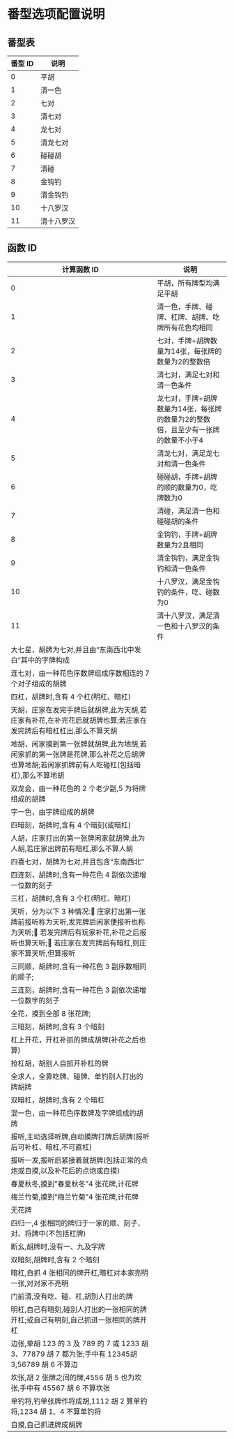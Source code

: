 # 番型选项配置说明


## 番型表

番型 ID | 说明
--------|--------------
0 | 平胡
1 | 清一色
2 | 七对
3 | 清七对
4 | 龙七对
5 | 清龙七对
6 | 碰碰胡
7 | 清碰
8 | 金钩钓
9 | 清金钩钓
10 | 十八罗汉
11 | 清十八罗汉

## 函数 ID 

计算函数 ID | 说明 
-----------|-----------------------
0 | 平胡，所有牌型均满足平胡
1 | 清一色，手牌、碰牌、杠牌、胡牌、吃牌所有花色均相同
2 | 七对，手牌+胡牌数量为14张，每张牌的数量为2的整数倍
3 | 清七对，满足七对和清一色条件
4 | 龙七对，手牌+胡牌数量为14张，每张牌的数量为2的整数倍，且至少有一张牌的数量不小于4
5 | 清龙七对，满足龙七对和清一色条件
6 | 碰碰胡，手牌+胡牌的顺的数量为0，吃牌数为0
7 | 清碰，满足清一色和碰碰胡的条件
8 | 金钩钓，手牌+胡牌数量为2且相同
9 | 清金钩钓，满足金钩钓和清一色条件
10 | 十八罗汉，满足金钩钓的条件，吃、碰数为0
11 | 清十八罗汉，满足清一色和十八罗汉的条件
| 大七星，胡牌为七对,并且由“东南西北中发白”其中的字牌构成
|连七对，由一种花色序数牌组成序数相连的 7 个对子组成的胡牌
|四杠，胡牌时,含有 4 个杠(明杠、暗杠)
|天胡，庄家在发完手牌后就胡牌,此为天胡,若庄家有补花,在补完花后就胡牌也算;若庄家在发完牌后有暗杠杠出,那么不算天胡
|地胡，闲家摸到第一张牌就胡牌,此为地胡,若闲家抓的第一张牌是花牌,那么补花之后胡牌也算地胡;若闲家抓牌前有人吃碰杠(包括暗杠),那么不算地胡
|双龙会，由一种花色的 2 个老少副,5 为将牌组成的胡牌
|字一色，由字牌组成的胡牌
|四暗刻，胡牌时,含有 4 个暗刻(或暗杠)
|人胡，庄家打出的第一张牌闲家就胡牌,此为人胡,若庄家出牌前有暗杠,那么不算人胡
|四喜七对，胡牌为七对,并且包含“东南西北”
|四连刻，胡牌时,含有一种花色 4 副依次递增一位数的刻子
|三杠，胡牌时,含有 3 个杠(明杠、暗杠)
|天听，分为以下 3 种情况: 庄家打出第一张牌前报听称为天听,发完牌后闲家便报听也称为天听; 若发完牌后有玩家补花,补花之后报听也算天听; 若庄家在发完牌后有暗杠,则庄家不算天听,但算报听
|三同顺，胡牌时,含有一种花色 3 副序数相同的顺子;
|三连刻，胡牌时,含有一种花色 3 副依次递增一位数字的刻子
|全花，摸到全部 8 张花牌;
|三暗刻，胡牌时,含有 3 个暗刻
|杠上开花，开杠补抓的牌成胡牌(补花之后也算)
|抢杠胡，胡别人自抓开补杠的牌
|全求人，全靠吃牌、碰牌、单钓别人打出的牌胡牌
|双暗杠，胡牌时,含有 2 个暗杠
|混一色，由一种花色序数牌及字牌组成的胡牌
|报听,主动选择听牌,自动摸牌打牌后胡牌(报听后可补杠、暗杠,不可直杠)
|报听一发,报听后紧接着就胡牌(包括正常的点炮或自摸,以及补花后的点炮或自摸)
|春夏秋冬,摸到”春夏秋冬”4 张花牌,计花牌
|梅兰竹菊,摸到”梅兰竹菊”4 张花牌,计花牌
|无花牌
|四归一,4 张相同的牌归于一家的顺、刻子、对、将牌中(不包括杠牌)
|断幺,胡牌时,没有一、九及字牌
|双暗刻,胡牌时,含有 2 个暗刻
|暗杠,自抓 4 张相同的牌开杠,暗杠对本家亮明一张,对对家不亮明
|门前清,没有吃、碰、杠,胡别人打出的牌
|明杠,自己有暗刻,碰别人打出的一张相同的牌开杠;或自己有明刻,自己抓进一张相同的牌开杠
|边张,单胡 123 的 3 及 789 的 7 或 1233 胡 3、77879 胡 7 都为张;手中有 12345胡 3,56789 胡 6 不算边
|坎张,胡 2 张牌之间的牌,4556 胡 5 也为坎张,手中有 45567 胡 6 不算坎张
|单钓将,钓单张牌作将成胡,1112 胡 2 算单钓将,1234 胡 1、4 不算单钓将
|自摸,自己抓进牌成胡牌